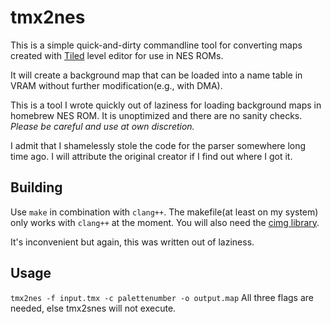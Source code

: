 # tmx2nes
This is a simple quick-and-dirty commandline tool for converting maps created with [Tiled](https://github.com/bjorn/tiled) level editor for use in NES ROMs.

It will create a background map that can be loaded into a name table in VRAM without further modification(e.g., with DMA).

This is a tool I wrote quickly out of laziness for loading background maps in homebrew NES ROM. It is unoptimized and there are no sanity checks. *Please be careful and use at own discretion.*

I admit that I shamelessly stole the code for the parser somewhere long time ago. I will attribute the original creator if I find out where I got it.

## Building
Use `make` in combination with `clang++`. The makefile(at least on my system) only works with `clang++` at the moment. You will also need the [cimg library](http://cimg.eu).

It's inconvenient but again, this was written out of laziness.

## Usage
`tmx2nes -f input.tmx -c palettenumber -o output.map`
All three flags are needed, else tmx2snes will not execute.
